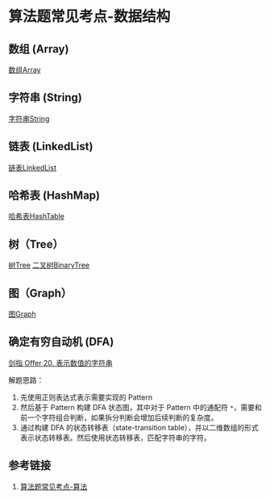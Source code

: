 # 算法题常见考点-数据结构

## 数组 (Array)

[数组Array](learning/subjects/ComputerScience/DataStructuresAndAlgorithm/DataStructures/Elementary/数组Array.md)

## 字符串 (String)

[字符串String](learning/subjects/ComputerScience/DataStructuresAndAlgorithm/DataStructures/Elementary/字符串String.md)

## 链表 (LinkedList)

[链表LinkedList](learning/subjects/ComputerScience/DataStructuresAndAlgorithm/DataStructures/Elementary/链表LinkedList.md)

## 哈希表 (HashMap)

[哈希表HashTable](learning/subjects/ComputerScience/DataStructuresAndAlgorithm/DataStructures/Elementary/哈希表HashTable.md)

## 树（Tree）

[树Tree](learning/subjects/ComputerScience/DataStructuresAndAlgorithm/DataStructures/Intermediate/树Tree.md)
[二叉树BinaryTree](learning/subjects/ComputerScience/DataStructuresAndAlgorithm/DataStructures/Elementary/二叉树BinaryTree.md)

## 图（Graph）

[图Graph](learning/subjects/ComputerScience/DataStructuresAndAlgorithm/DataStructures/Intermediate/图Graph.md)

## 确定有穷自动机 (DFA)

[剑指 Offer 20. 表示数值的字符串]( https://leetcode.cn/problems/biao-shi-shu-zhi-de-zi-fu-chuan-lcof/ )

解题思路：
1. 先使用正则表达式表示需要实现的 Pattern
2. 然后基于 Pattern 构建 DFA 状态图，其中对于 Pattern 中的通配符 `*`，需要和前一个字符组合判断，如果拆分判断会增加后续判断的复杂度。
3. 通过构建 DFA 的状态转移表（state-transition table），并以二维数组的形式表示状态转移表。然后使用状态转移表，匹配字符串的字符。

## 参考链接

1. [算法题常见考点-算法](learning/subjects/ComputerScience/DataStructuresAndAlgorithm/算法题常见考点-算法.md)